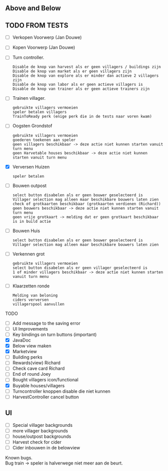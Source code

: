 ## Above and Below  

## TODO FROM TESTS
 - [ ] Verkopen Voorwerp (Jan Douwe)
 - [ ] Kopen Voorwerp (Jan Douwe)
 
 - [ ] Turn controller.  

       Disable de knop van harvest als er geen villagers / buildings zijn
       Disable de knop van market als er geen villagers zijn
       Disable de knop van explore als er minder dan actieve 2 villagers zijn
       Disable de knop van labor als er geen actieve villagers is
       Disable de knop van trainer als er geen actieve trainers zijn    
 
 - [ ] Trainen villager.
 
       gebruikte villagers vermoeien
       speler betalen villagers
       TrainToReady perk (enige perk die in de tests naar voren kwam)
 - [ ] Oogsten Grondstof
 
       gebruikte villagers vermoeien
       goederen toekenen aan speler
       geen villagers beschikbaar -> deze actie niet kunnen starten vanuit turn menu
       geen Harvetable houses beschikbaar -> deze actie niet kunnen starten vanuit turn menu 
 - [x] Verversen Huizen
 
       speler betalen
 - [ ] Bouwen outpost
 
       select button disabelen als er geen bouwer geselecteerd is
       Villager selection mag alleen maar beschikbare bouwers laten zien
       check of grotkaarten beschikbaar (grotkaarten verdienen (Richard))
       geen bouwers beschikbaar -> deze actie niet kunnen starten vanuit turn menu
       geen vrije grotkaart -> melding dat er geen grotkaart beschikbaar is in build actie
 - [ ] Bouwen Huis
 
       select button disabelen als er geen bouwer geselecteerd is
       Villager selection mag alleen maar beschikbare bouwers laten zien
       
 - [ ] Verkennen grot
       
       gebruikte villagers vermoeien
       select button disabelen als er geen villager geselecteerd is
       1 of minder villagers beschikbaar -> deze actie niet kunnen starten vanuit turn menu
 - [ ] Klaarzetten ronde
 
       Melding van beloning
       ciders verversen
       villagerspool aanvullen

TODO
 - [ ] Add message to the saving error
 - [ ] UI Improvements
 - [ ] Key bindings on turn buttons (important)
 - [x] JavaDoc
 - [x] Below view maken
 - [x] Marketview
 - [ ] Building perks
 - [ ] Rewards(view) Richard
 - [ ] Check cave card Richard
 - [ ] End of round Joey
 - [ ] Bought villagers icon/functional
 - [x] Buyable houses/villagers
 - [ ] Turncontroller knoppen disable die niet kunnen
 - [ ] HarvestController cancel button

## UI
 - [ ] Special villager backgrounds
 - [ ] more villager backgrounds
 - [ ] house/outpost backgrounds
 - [ ] Harvest check for cider
 - [ ] Cider inbouwen in de belowview

Known bugs.   
Bug train -> speler is halverwege niet meer aan de beurt. 
